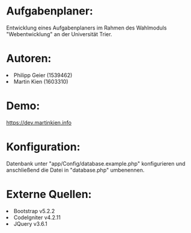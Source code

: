 # Aufgabenplaner:
Entwicklung eines Aufgabenplaners im Rahmen des Wahlmoduls "Webentwicklung"
an der Universität Trier.

# Autoren:
<li>Philipp Geier (1539462)</li>
<li>Martin Kien (1603310)</li>

# Demo:
https://dev.martinkien.info

# Konfiguration:
Datenbank unter "app/Config/database.example.php" konfigurieren und anschließend
die Datei in "database.php" umbenennen. 

# Externe Quellen:
<li>Bootstrap v5.2.2</li>
<li>CodeIgniter v4.2.11</li>
<li>JQuery v3.6.1</li>
